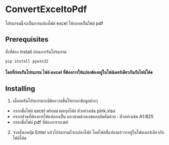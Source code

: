 # ConvertExceltoPdf
โปรแกรมนี้จะเป็นการแปลงไฟล์ excel ให้กลายเป็นไฟล์ pdf

## Prerequisites
สิ่งที่ต้อง install ก่อนการรันโปรแกรม
```
pip install pywin32
```
#### โดยที่ก่อนรันโปรแกรม ไฟล์ excel ที่ต้องการให้แปลงต้องอยู่ในโฟล์เดอร์เดียวกันกับไฟล์โค้ด

## Installing

1. เมื่อกดรันโปรแกรมจะมีข้อความขึ้นให้กรอกข้อมูลต่างๆ
  - กรอกชื่อไฟล์ excel พร้อมนามสกุลไฟล์ ตัวอย่างเช่น pink.xlsx
  - กรอกส่วนที่ต้องการให้แปลลงเป็น แถวตามด้วยเลขคอลลัมคั่นด้วย : ตัวอย่างเช่น A1:B25
  - กรอกชื่อไฟล์ pdf ที่ต้องการจะเซฟ
2. จากนั้นกดปุ่ม Enter แล้วโปรแกรมก็จะแปลงไฟล์ โดยไฟล์ที่แปลงแล้วจะอยู่ในโฟลเดอร์เดียวกับไฟล์โค้ด
